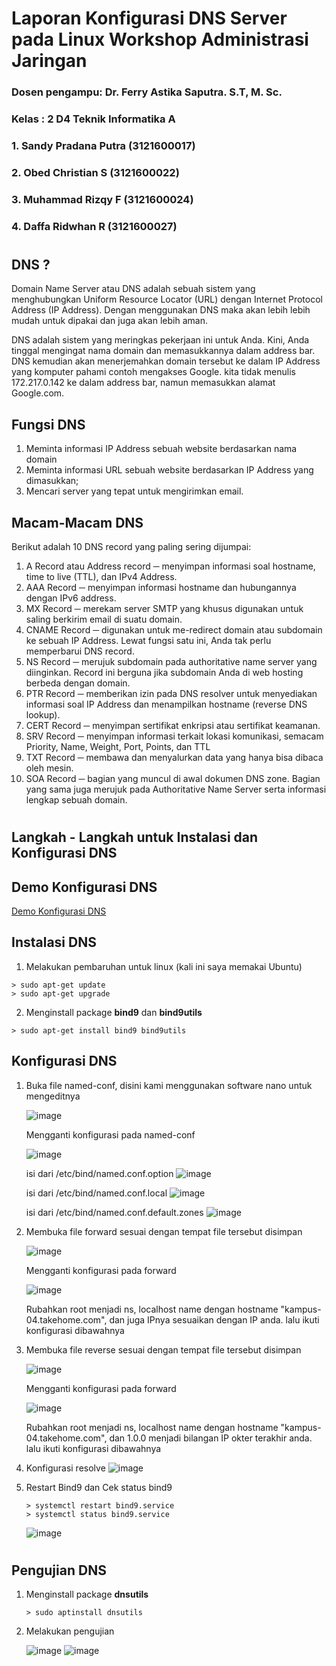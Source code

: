 # Laporan Konfigurasi DNS Server pada Linux Workshop Administrasi Jaringan

### Dosen pengampu: Dr. Ferry Astika Saputra. S.T, M. Sc.
### Kelas : 2 D4 Teknik Informatika A

### 1. Sandy Pradana Putra (3121600017)

### 2. Obed Christian S (3121600022)

### 3. Muhammad Rizqy F (3121600024)

### 4. Daffa Ridwhan R (3121600027)


#
## DNS ?
Domain Name Server atau DNS adalah sebuah sistem yang menghubungkan Uniform Resource Locator (URL) dengan Internet Protocol Address (IP Address). Dengan menggunakan DNS maka akan lebih lebih mudah untuk dipakai dan juga akan lebih aman.

DNS adalah sistem yang meringkas pekerjaan ini untuk Anda. Kini, Anda tinggal mengingat nama domain dan memasukkannya dalam address bar. DNS kemudian akan menerjemahkan domain tersebut ke dalam IP Address yang komputer pahami contoh mengakses Google. kita tidak menulis 172.217.0.142 ke dalam address bar, namun memasukkan alamat Google.com. 

## Fungsi DNS
1. Meminta informasi IP Address sebuah website berdasarkan nama domain
2. Meminta informasi URL sebuah website berdasarkan IP Address yang dimasukkan;
3. Mencari server yang tepat untuk mengirimkan email.


## Macam-Macam DNS
Berikut adalah 10 DNS record yang paling sering dijumpai:

1. A Record atau Address record ─ menyimpan informasi soal hostname, time to live (TTL), dan IPv4 Address.
2. AAA Record ─ menyimpan informasi hostname dan hubungannya dengan IPv6 address.
3.  MX Record ─ merekam server SMTP yang khusus digunakan untuk saling berkirim email di suatu domain.
4.  CNAME Record ─ digunakan untuk me-redirect domain atau subdomain ke sebuah IP Address. Lewat fungsi satu ini, Anda tak perlu memperbarui DNS record.
5.  NS Record ─ merujuk subdomain pada authoritative name server yang diinginkan. Record ini berguna jika subdomain Anda di web hosting berbeda dengan domain.
6. PTR Record ─ memberikan izin pada DNS resolver untuk menyediakan informasi soal IP Address dan menampilkan hostname (reverse DNS lookup).
7. CERT Record ─ menyimpan sertifikat enkripsi atau sertifikat keamanan.
8. SRV Record ─ menyimpan informasi terkait lokasi komunikasi, semacam Priority, Name, Weight, Port, Points, dan TTL
9. TXT Record ─ membawa dan menyalurkan data yang hanya bisa dibaca oleh mesin.
10. SOA Record ─ bagian yang muncul di awal dokumen DNS zone. Bagian yang sama juga merujuk pada Authoritative Name Server serta informasi lengkap sebuah domain.
#
## Langkah - Langkah untuk Instalasi dan Konfigurasi DNS

## Demo Konfigurasi DNS
[Demo Konfigurasi DNS](https://drive.google.com/file/d/1-qWYChJnH_8Af3fPv31fWJJVwdMGwgTS/view)


## Instalasi DNS
1. Melakukan pembaruhan untuk linux (kali ini saya memakai Ubuntu)
```
> sudo apt-get update
> sudo apt-get upgrade
```

2. Menginstall package **bind9** dan **bind9utils**
```
> sudo apt-get install bind9 bind9utils
```

## Konfigurasi DNS

1. Buka file named-conf, disini kami menggunakan software nano untuk mengeditnya

   ![image](https://user-images.githubusercontent.com/89308108/231804943-b1cd9457-ffc0-415e-bc8d-3c433c15b2d3.png)
    
    Mengganti konfigurasi pada named-conf
 
    ![image](https://user-images.githubusercontent.com/89308108/231805433-abf83714-bb13-4a59-bb75-a78890e68d5b.png)
        
    isi dari /etc/bind/named.conf.option
    ![image](https://user-images.githubusercontent.com/89308108/231806573-1f7efc9f-c56d-4526-8808-bb46ba3362f0.png)
    
    isi dari /etc/bind/named.conf.local
    ![image](https://user-images.githubusercontent.com/89308108/231808861-894e41d0-cbbe-4b8a-a21e-90c7ab4e17a4.png)
    
    isi dari /etc/bind/named.conf.default.zones
    ![image](https://user-images.githubusercontent.com/89308108/231809455-0724eace-b1b8-40d5-9e7e-454727d72af0.png)


2. Membuka file forward sesuai dengan tempat file tersebut disimpan

   ![image](https://user-images.githubusercontent.com/89308108/231810306-87b4fc2b-691a-430c-8023-748f32496f3d.png)

   Mengganti konfigurasi pada forward

   ![image](https://user-images.githubusercontent.com/89308108/231809876-165599ca-1b61-4bf8-82f9-06f226b02d74.png)

   
   Rubahkan root menjadi ns, localhost name dengan hostname "kampus-04.takehome.com", dan juga IPnya sesuaikan dengan IP anda. lalu ikuti konfigurasi dibawahnya


3. Membuka file reverse sesuai dengan tempat file tersebut disimpan

   ![image](https://user-images.githubusercontent.com/89308108/231811674-e2381b46-4285-4f1b-8b1d-065e1cfaaed8.png)

   Mengganti konfigurasi pada forward
   
   ![image](https://user-images.githubusercontent.com/89308108/231812096-320d9434-0aff-4425-a487-94e8af853cbb.png)

   Rubahkan root menjadi ns, localhost name dengan hostname "kampus-04.takehome.com", dan 1.0.0 menjadi bilangan IP okter terakhir anda. lalu ikuti konfigurasi dibawahnya

4. Konfigurasi resolve
![image](https://user-images.githubusercontent.com/89308108/231812617-12369a03-e5e0-4825-b5c3-1694cba41e96.png)

5. Restart Bind9 dan Cek status bind9
   ```
   > systemctl restart bind9.service
   > systemctl status bind9.service
   ```
   ![image](https://user-images.githubusercontent.com/89308108/231813226-c4d7e057-cc57-4826-9684-5f2563a49320.png)

#
## Pengujian DNS
1. Menginstall package **dnsutils**
    ```
    > sudo aptinstall dnsutils
    ```


2. Melakukan pengujian

   ![image](https://user-images.githubusercontent.com/89308108/231813743-b3018452-5e7c-48e4-b8ab-3c933d61cb36.png)
   ![image](https://user-images.githubusercontent.com/89308108/231814409-ff0c29c5-8967-467d-8c61-4d59c8a0bbb3.png)